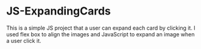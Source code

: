 # JS-ExpandingCards

This is a simple JS project that a user can expand each card by clicking it.
I used flex box to align the images and JavaScript to expand an image when a user click it.


<image scr="https://res.cloudinary.com/dqduwnrb1/image/upload/v1609871582/image1_g4lasv.png">
<image scr="https://res.cloudinary.com/dqduwnrb1/image/upload/v1609871582/image2_wt4emr.png">
